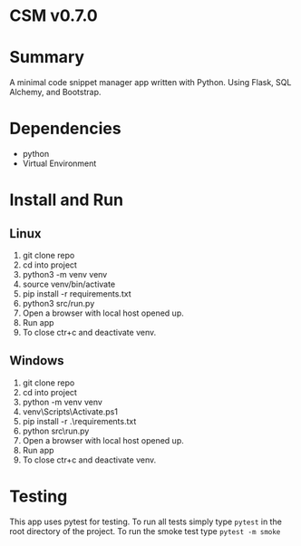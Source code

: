 # CSM v0.7.0 

# Summary
A minimal code snippet manager app written with Python. Using Flask, SQL Alchemy, and Bootstrap.

# Dependencies
* python
* Virtual Environment

# Install and Run

## Linux
1. git clone repo
2. cd into project
3. python3 -m venv venv
4. source venv/bin/activate 
5. pip install -r requirements.txt
6. python3 src/run.py
7. Open a browser with local host opened up.
8. Run app
9. To close ctr+c and deactivate venv.

## Windows
1. git clone repo
2. cd into project 
3. python -m venv venv
4. venv\Scripts\Activate.ps1
5. pip install -r .\requirements.txt
6. python src\run.py
7. Open a browser with local host opened up.
8. Run app
9. To close ctr+c and deactivate venv.

# Testing
This app uses pytest for testing. 
To run all tests simply type `pytest` in the root directory of the project.
To run the smoke test type `pytest -m smoke`
